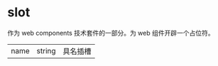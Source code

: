 # slot

作为 web components 技术套件的一部分。为 web 组件开辟一个占位符。

|      |        |          |
| ---- | ------ | -------- |
| name | string | 具名插槽 |
